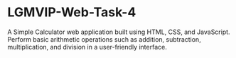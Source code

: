 # LGMVIP-Web-Task-4
A Simple Calculator web application built using HTML, CSS, and JavaScript. Perform basic arithmetic operations such as addition, subtraction, multiplication, and division in a user-friendly interface.
